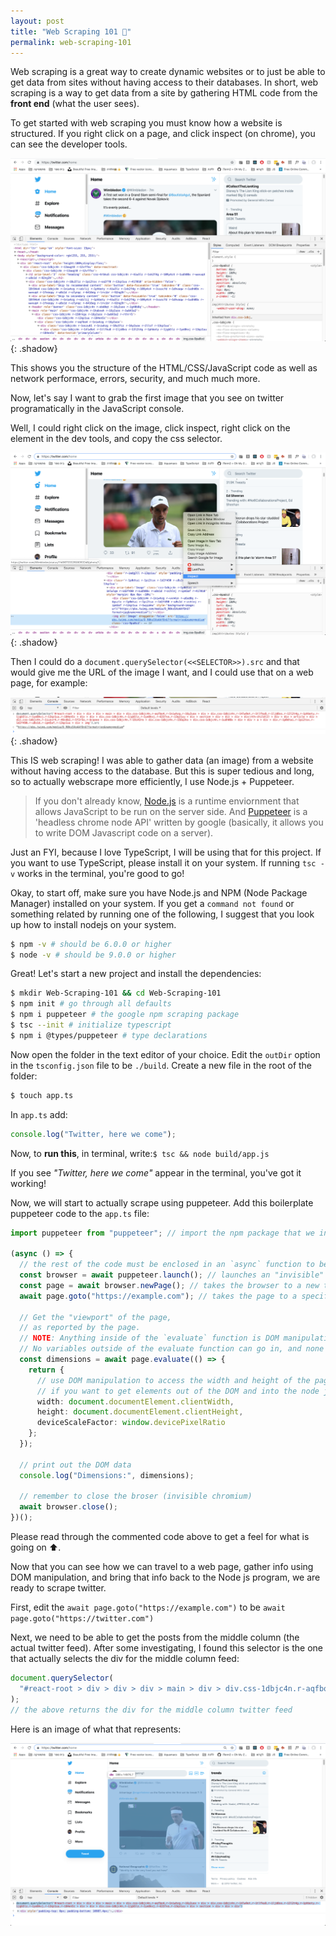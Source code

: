 ```yaml
---
layout: post
title: "Web Scraping 101 🔪"
permalink: web-scraping-101
---
```


Web scraping is a great way to create dynamic websites or to just be able to get data from sites without having access to their databases. In short, web scraping is a way to get data from a site by gathering HTML code from the **front end** (what the user sees).

To get started with web scraping you must know how a website is structured. If you right click on a page, and click inspect (on chrome), you can see the developer tools.

![dev tools](/goods/devtools2.png){: .shadow}

This shows you the structure of the HTML/CSS/JavaScript code as well as network performace, errors, security, and much much more.

Now, let's say I want to grab the first image that you see on twitter programatically in the JavaScript console.

Well, I could right click on the image, click inspect, right click on the element in the dev tools, and copy the css selector.

![inspect](/goods/inspect2.png){: .shadow}

Then I could do a `document.querySelector(<<SELECTOR>>).src` and that would give me the URL of the image I want, and I could use that on a web page, for example:

![Console](/goods/console1.png){: .shadow}

This IS web scraping! I was able to gather data (an image) from a website without having access to the database. But this is super tedious and long, so to actually webscrape more efficiently, I use Node.js + Puppeteer.

> If you don't already know, [Node.js](https://nodejs.org/) is a runtime enviornment that allows JavaScript to be run on the server side. And [Puppeteer](https://github.com/GoogleChrome/puppeteer) is a 'headless chrome node API' written by google (basically, it allows you to write DOM Javascript code on a server).

Just an FYI, because I love TypeScript, I will be using that for this project. If you want to use TypeScript, please install it on your system. If running `tsc -v` works in the terminal, you're good to go!

Okay, to start off, make sure you have Node.js and NPM (Node Package Manager) installed on your system. If you get a `command not found` or something related by running one of the following, I suggest that you look up how to install nodejs on your system.

```bash
$ npm -v # should be 6.0.0 or higher
$ node -v # should be 9.0.0 or higher
```

Great! Let's start a new project and install the dependencies:

```bash
$ mkdir Web-Scraping-101 && cd Web-Scraping-101
$ npm init # go through all defaults
$ npm i puppeteer # the google npm scraping package
$ tsc --init # initialize typescript
$ npm i @types/puppeteer # type declarations
```

Now open the folder in the text editor of your choice. Edit the `outDir` option in the `tsconfig.json` file to be `./build`.
Create a new file in the root of the folder:

```bash
$ touch app.ts
```

In `app.ts` add:

```typescript
console.log("Twitter, here we come");
```

Now, to **run this**, in terminal, write:`$ tsc && node build/app.js`

If you see _"Twitter, here we come"_ appear in the terminal, you've got it working!

Now, we will start to actually scrape using puppeteer.
Add this boilerplate puppeteer code to the `app.ts` file:

```typescript
import puppeteer from "puppeteer"; // import the npm package that we installed

(async () => {
  // the rest of the code must be enclosed in an `async` function to be able to `await` for results
  const browser = await puppeteer.launch(); // launches an "invisible" chromium browser
  const page = await browser.newPage(); // takes the browser to a new tab (page)
  await page.goto("https://example.com"); // takes the page to a specific url

  // Get the "viewport" of the page,
  // as reported by the page.
  // NOTE: Anything inside of the `evaluate` function is DOM manipulation.
  // No variables outside of the evaluate function can go in, and none can come out without being returned inside of the return object.
  const dimensions = await page.evaluate(() => {
    return {
      // use DOM manipulation to access the width and height of the page
      // if you want to get elements out of the DOM and into the node js code, return theme here
      width: document.documentElement.clientWidth,
      height: document.documentElement.clientHeight,
      deviceScaleFactor: window.devicePixelRatio
    };
  });

  // print out the DOM data
  console.log("Dimensions:", dimensions);

  // remember to close the broser (invisible chromium)
  await browser.close();
})();
```

Please read through the commented code above to get a feel for what is going on ⬆.

Now that you can see how we can travel to a web page, gather info using DOM manipulation, and bring that info back to the Node js program, we are ready to scrape twitter.

First, edit the `await page.goto("https://example.com")` to be `await page.goto("https://twitter.com")`

Next, we need to be able to get the posts from the middle column (the actual twitter feed). After some investigating, I found this selector is the one that actually selects the div for the middle column feed:

```javascript
document.querySelector(
  "#react-root > div > div > div > main > div > div.css-1dbjc4n.r-aqfbo4.r-1niwhzg.r-16y2uox > div > div.css-1dbjc4n.r-14lw9ot.r-1tlfku8.r-1ljd8xs.r-13l2t4g.r-1phboty.r-1jgb5lz.r-1ye8kvj.r-13qz1uu.r-184en5c > div > div > div.css-1dbjc4n.r-1jgb5lz.r-1ye8kvj.r-6337vo.r-13qz1uu > div > section > div > div > div"
);
// the above returns the div for the middle column twitter feed
```

Here is an image of what that represents:

![Twitter Column](/goods/twittercolumn.png)
